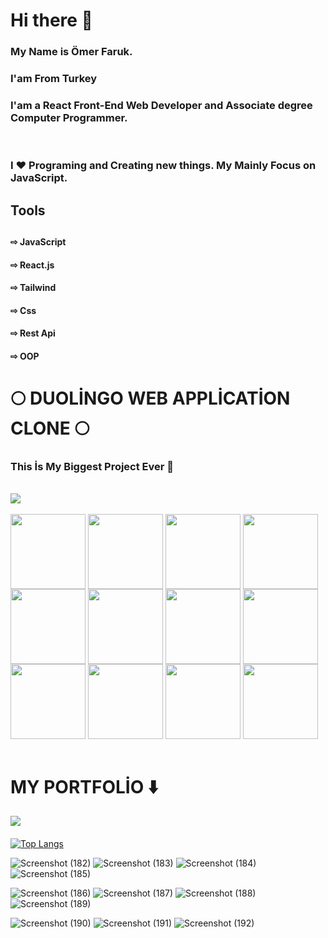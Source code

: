 <h1>Hi there 👋</h1>

<h3>My Name is Ömer Faruk.</h3>
<h3>I'am From Turkey</h3>
<h3> I'am a React Front-End Web Developer and Associate degree Computer Programmer. </h3><br/>
<h3>I ❤️ Programing and Creating new things. My Mainly Focus on JavaScript.</h3>  


#### 
<div>
  <h2>Tools<h2>
    <h4>⇨ JavaScript</h4>
    <h4>⇨ React.js</h4>
    <h4>⇨ Tailwind</h4>
    <h4>⇨ Css</h4>
    <h4>⇨ Rest Api</h4>
    <h4>⇨ OOP</h4>
</div>




#### 

<h1> 🌕 DUOLİNGO WEB APPLİCATİON CLONE 🌕 </h1>
<h3>This İs My Biggest Project Ever 🥳</h3>

<br/>
<a href="https://github.com/omerfarukyapici/duolingo-clone">
  <div>
    <img align="center" src="https://user-images.githubusercontent.com/68571009/155842836-657f1890-8c21-42cb-b390-f89902442549.jpg" />
  </div>
</a>

<br/>
<div display="flex">
   <img width="120px" align="center" src="https://user-images.githubusercontent.com/68571009/155849269-1da879e7-b0eb-427b-bbf2-4bf0e79d2d35.png" /> 
   <img width="120px" align="center" src="https://user-images.githubusercontent.com/68571009/155849272-7049beec-e26b-45ea-977f-dd74a4a07dbf.png" />
   <img width="120px" align="center" src="https://user-images.githubusercontent.com/68571009/155849276-45127a5d-67d6-4e0e-95a1-772b046c9e17.png" /> 
   <img width="120px" align="center" src="https://user-images.githubusercontent.com/68571009/155849278-8fc51ed5-44e4-4616-859d-15704d61df8b.png" />
  
   <img width="120px" align="center" src="https://user-images.githubusercontent.com/68571009/155849281-e31f7109-3be6-48b1-b4cd-d8f204df6a28.png" /> 
   <img width="120px" align="center" src="https://user-images.githubusercontent.com/68571009/155849284-3dddb526-b141-4169-be0f-1a143e6c76bb.png" /> 
   <img width="120px" align="center" src="https://user-images.githubusercontent.com/68571009/155849285-9e87eb79-ead4-476e-ab94-99e671143bd8.png" />
   <img width="120px" align="center" src="https://user-images.githubusercontent.com/68571009/155849289-b8f6e08d-a139-46d0-a416-884f6f48bec0.png" /> 
  
   <img width="120px" align="center" src="https://user-images.githubusercontent.com/68571009/155849296-095b25fa-b95f-4825-a9dd-d6075c9bb7aa.png" />
   <img width="120px" align="center" src="https://user-images.githubusercontent.com/68571009/155849297-41bce8c2-9db8-4ce2-b0f9-a7a9e8e2a63c.png" />
   <img width="120px" align="center" src="https://user-images.githubusercontent.com/68571009/155849300-2771a958-eb3d-41c3-b1fb-647c640b937b.png" /> 
   <img width="120px" align="center" src="https://user-images.githubusercontent.com/68571009/155844225-11cdbf4e-fa03-4a14-9414-c4d95746c7a4.png" />
</div>
<br/>



#### 

<h1 > MY PORTFOLİO ⬇️ </h1>

<a href="https://github.com/omerfarukyapici/duolingo-clone">
  <div>
    <img align="center" src="https://user-images.githubusercontent.com/68571009/155847841-a730121e-e33c-4078-8f36-881bdab6066a.png" />
  </div>
</a>

#### 

[![Top Langs](https://github-readme-stats.vercel.app/api/top-langs/?username=omerfarukyapici&layout=compact)](https://github.com/anuraghazra/github-readme-stats)



    
    
    
    
    
![Screenshot (182)](https://user-images.githubusercontent.com/68571009/155849269-1da879e7-b0eb-427b-bbf2-4bf0e79d2d35.png)
![Screenshot (183)](https://user-images.githubusercontent.com/68571009/155849272-7049beec-e26b-45ea-977f-dd74a4a07dbf.png)
![Screenshot (184)](https://user-images.githubusercontent.com/68571009/155849276-45127a5d-67d6-4e0e-95a1-772b046c9e17.png)
![Screenshot (185)](https://user-images.githubusercontent.com/68571009/155849278-8fc51ed5-44e4-4616-859d-15704d61df8b.png)
    
![Screenshot (186)](https://user-images.githubusercontent.com/68571009/155849281-e31f7109-3be6-48b1-b4cd-d8f204df6a28.png)
![Screenshot (187)](https://user-images.githubusercontent.com/68571009/155849284-3dddb526-b141-4169-be0f-1a143e6c76bb.png)
![Screenshot (188)](https://user-images.githubusercontent.com/68571009/155849285-9e87eb79-ead4-476e-ab94-99e671143bd8.png)
![Screenshot (189)](https://user-images.githubusercontent.com/68571009/155849289-b8f6e08d-a139-46d0-a416-884f6f48bec0.png)
    
![Screenshot (190)](https://user-images.githubusercontent.com/68571009/155849296-095b25fa-b95f-4825-a9dd-d6075c9bb7aa.png)
![Screenshot (191)](https://user-images.githubusercontent.com/68571009/155849297-41bce8c2-9db8-4ce2-b0f9-a7a9e8e2a63c.png)
![Screenshot (192)](https://user-images.githubusercontent.com/68571009/155849300-2771a958-eb3d-41c3-b1fb-647c640b937b.png)

    
    
    
    
    
    
    
    
    
    
    
    
    
    
    
    
    
    
    
    
    
    
    

